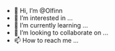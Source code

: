 - 👋 Hi, I’m @Olfinn
- 👀 I’m interested in ...
- 🌱 I’m currently learning ...
- 💞️ I’m looking to collaborate on ...
- 📫 How to reach me ...

<!---
Olfinn/Olfinn is a ✨ special ✨ repository because its `README.md` (this file) appears on your GitHub profile.
You can click the Preview link to take a look at your changes.
--->
